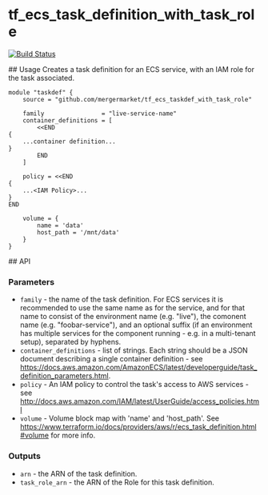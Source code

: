 # tf_ecs_task_definition_with_task_role

[![Build Status](https://travis-ci.org/mergermarket/tf_ecs_task_definition_with_task_role.svg?branch=master)](https://travis-ci.org/mergermarket/tf_ecs_task_definition_with_task_role)

## Usage
Creates a task definition for an ECS service, with an IAM role for the task associated.

```hcl
module "taskdef" {
    source = "github.com/mergermarket/tf_ecs_taskdef_with_task_role"

    family                = "live-service-name"
    container_definitions = [
        <<END
{
    ...container definition...
}
        END
    ]

    policy = <<END
{
    ...<IAM Policy>...
}
END

    volume = {
        name = 'data'
        host_path = '/mnt/data'
    }
}
```

## API

### Parameters

* `family` - the name of the task definition. For ECS services it is recommended to use the same name as for the service, and for that name to consist of the environment name (e.g. "live"), the comonent name (e.g. "foobar-service"), and an optional suffix (if an environment has multiple services for the component running - e.g. in a multi-tenant setup), separated by hyphens.
* `container_definitions` - list of strings. Each string should be a JSON document describing a single container definition - see https://docs.aws.amazon.com/AmazonECS/latest/developerguide/task_definition_parameters.html.
* `policy` - An IAM policy to control the task's access to AWS services - see http://docs.aws.amazon.com/IAM/latest/UserGuide/access_policies.html
* `volume` - Volume block map with 'name' and 'host_path'. See https://www.terraform.io/docs/providers/aws/r/ecs_task_definition.html#volume for more info.

### Outputs

* `arn` - the ARN of the task definition.
* `task_role_arn` - the ARN of the Role for this task definition.
